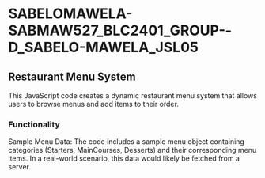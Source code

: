 # SABELOMAWELA-SABMAW527_BLC2401_GROUP--D_SABELO-MAWELA_JSL05
## Restaurant Menu System
This JavaScript code creates a dynamic restaurant menu system that allows users to browse menus and add items to their order.

### Functionality
Sample Menu Data:
The code includes a sample menu object containing categories (Starters, MainCourses, Desserts) and their corresponding menu items.
In a real-world scenario, this data would likely be fetched from a server.
